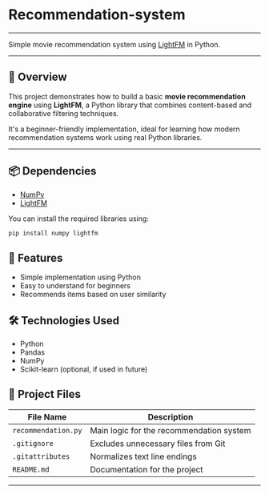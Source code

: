# Recommendation-system

---

Simple movie recommendation system using [LightFM](https://github.com/lyst/lightfm) in Python.

---

## 🧠 Overview

This project demonstrates how to build a basic **movie recommendation engine** using **LightFM**, a Python library that combines content-based and collaborative filtering techniques.

It's a beginner-friendly implementation, ideal for learning how modern recommendation systems work using real Python libraries.

---

## 📦 Dependencies

- [NumPy](http://www.numpy.org/)
- [LightFM](https://lyst.github.io/lightfm/docs/home.html#pypi)

You can install the required libraries using:
```bash
pip install numpy lightfm
```

## 📌 Features
* Simple implementation using Python
* Easy to understand for beginners
* Recommends items based on user similarity

## 🛠️ Technologies Used
* Python
* Pandas
* NumPy
* Scikit-learn (optional, if used in future)

## 📁 Project Files

| File Name           | Description                              |
|---------------------|------------------------------------------|
| `recommendation.py` | Main logic for the recommendation system |
| `.gitignore`        | Excludes unnecessary files from Git       |
| `.gitattributes`    | Normalizes text line endings              |
| `README.md`         | Documentation for the project             |

---
